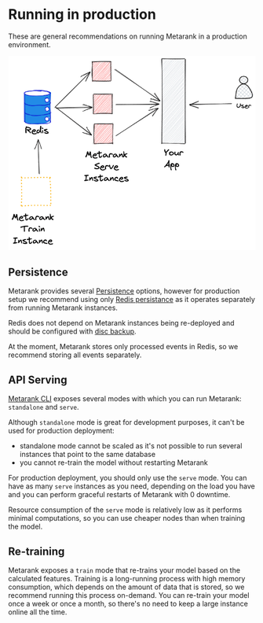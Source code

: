 # Running in production

These are general recommendations on running Metarank in a production environment.

![Production environment overview](/doc/img/production-deployment.png)

## Persistence

Metarank provides several [Persistence](/doc/configuration/persistence.md) options, however for production setup we recommend
using only [Redis persistance](/doc/configuration/persistence.md#redis-persistence) as it operates separately from running Metarank instances.

Redis does not depend on Metarank instances being re-deployed and should be configured with [disc backup](https://redis.io/docs/manual/persistence/).

At the moment, Metarank stores only processed events in Redis, so we recommend storing all events separately.

## API Serving

[Metarank CLI](/doc/cli.md) exposes several modes with which you can run Metarank: `standalone` and `serve`. 

Although `standalone` mode is great for development purposes, it can't be used for production deployment:
- standalone mode cannot be scaled as it's not possible to run several instances that point to the same database
- you cannot re-train the model without restarting Metarank

For production deployment, you should only use the `serve` mode. You can have as many `serve` instances as you need, depending on the load you have
and you can perform graceful restarts of Metarank with 0 downtime.

Resource consumption of the `serve` mode is relatively low as it performs minimal computations, so you can use cheaper nodes than
when training the model.

## Re-training

Metarank exposes a `train` mode that re-trains your model based on the calculated features. 
Training is a long-running process with high memory consumption, which depends on the amount of data that is stored, so we recommend
running this process on-demand. You can re-train your model once a week or once a month, so there's no need to keep a large instance online all the time. 

